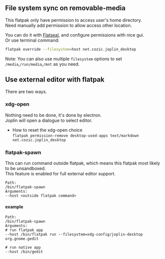 ## File system sync on removable-media
This flatpak only have permission to access user's home directory.  
Need manually add permission to allow access other location. 


You can do it with [Flatseal](https://flathub.org/apps/details/com.github.tchx84.Flatseal), and configure permissions with nice gui.  
Or use terminal command:
```sh
flatpak override --filesystem=host net.cozic.joplin_desktop
```
Note: You can also use multiple `filesystem` options to set `/media`,`/run/media`,`/mnt` as you need.

## Use external editor with flatpak
There are two ways.
### xdg-open
Nothing need to be done, it's done by electron.  
Joplin will open a dialogue to select editor.  

- How to reset the xdg-open choice  
`flatpak permission-remove desktop-used-apps text/markdown net.cozic.joplin_desktop`

### flatpak-spawn
This can run command outside flatpak, which means this flatpak most likely to be unsandboxed.  
This feature is enabled for full external editor support.  
```text
Path:
/bin/flatpak-spawn
Arguments:
--host <outside flatpak command>
```

#### example
```text
Path: 
/bin/flatpak-spawn
Arguments: 
# run flatpak app
--host /bin/flatpak run --filesystem=xdg-config/joplin-desktop org.gnome.gedit

# run native app
--host /bin/gedit
```
